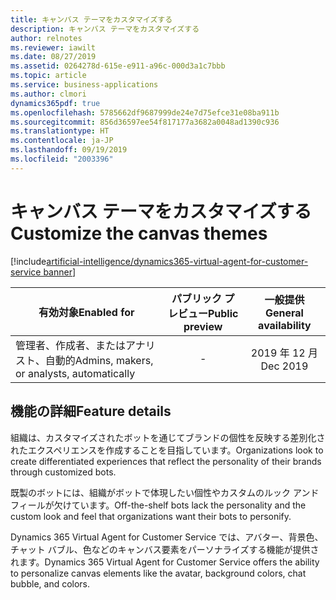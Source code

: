 ```yaml
---
title: キャンバス テーマをカスタマイズする
description: キャンバス テーマをカスタマイズする
author: relnotes
ms.reviewer: iawilt
ms.date: 08/27/2019
ms.assetid: 0264278d-615e-e911-a96c-000d3a1c7bbb
ms.topic: article
ms.service: business-applications
ms.author: clmori
dynamics365pdf: true
ms.openlocfilehash: 5785662df9687999de24e7d75efce31e08ba911b
ms.sourcegitcommit: 856d36597ee54f817177a3682a0048ad1390c936
ms.translationtype: HT
ms.contentlocale: ja-JP
ms.lasthandoff: 09/19/2019
ms.locfileid: "2003396"
---
```

# <a name="customize-the-canvas-themes"></a><span data-ttu-id="8cece-103">キャンバス テーマをカスタマイズする</span><span class="sxs-lookup"><span data-stu-id="8cece-103">Customize the canvas themes</span></span>
[!include[artificial-intelligence/dynamics365-virtual-agent-for-customer-service banner](../includes/artificial-intelligence/dynamics365-virtual-agent-for-customer-service.md)]

| <span data-ttu-id="8cece-104">有効対象</span><span class="sxs-lookup"><span data-stu-id="8cece-104">Enabled for</span></span>    |  <span data-ttu-id="8cece-105">パブリック プレビュー</span><span class="sxs-lookup"><span data-stu-id="8cece-105">Public preview</span></span> | <span data-ttu-id="8cece-106">一般提供</span><span class="sxs-lookup"><span data-stu-id="8cece-106">General availability</span></span> | 
| ---------- | :----------: |:----------: |
|<span data-ttu-id="8cece-107">管理者、作成者、またはアナリスト、自動的</span><span class="sxs-lookup"><span data-stu-id="8cece-107">Admins, makers, or analysts, automatically</span></span>|-| <span data-ttu-id="8cece-108">2019 年 12 月</span><span class="sxs-lookup"><span data-stu-id="8cece-108">Dec 2019</span></span>|






## <a name="feature-details"></a><span data-ttu-id="8cece-109">機能の詳細</span><span class="sxs-lookup"><span data-stu-id="8cece-109">Feature details</span></span>
<!--feature detail start -->
<span data-ttu-id="8cece-110">組織は、カスタマイズされたボットを通じてブランドの個性を反映する差別化されたエクスペリエンスを作成することを目指しています。</span><span class="sxs-lookup"><span data-stu-id="8cece-110">Organizations look to create differentiated experiences that reflect the personality of their brands through customized bots.</span></span> 
 
<span data-ttu-id="8cece-111">既製のボットには、組織がボットで体現したい個性やカスタムのルック アンド フィールが欠けています。</span><span class="sxs-lookup"><span data-stu-id="8cece-111">Off-the-shelf bots lack the personality and the custom look and feel that organizations want their bots to personify.</span></span> 

<span data-ttu-id="8cece-112">Dynamics 365 Virtual Agent for Customer Service では、アバター、背景色、チャット バブル、色などのキャンバス要素をパーソナライズする機能が提供されます。</span><span class="sxs-lookup"><span data-stu-id="8cece-112">Dynamics 365 Virtual Agent for Customer Service offers the ability to personalize canvas elements like the avatar, background colors, chat bubble, and colors.</span></span> 

<!--
![](media/customize-canvas-themes-1.png "") -->
<!-- Picture 1427198134 -->
<!--feature detail end -->











